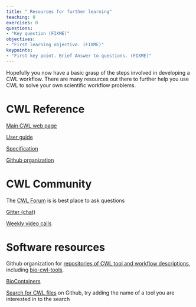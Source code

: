 ```yaml
---
title: " Resources for further learning"
teaching: 0
exercises: 0
questions:
- "Key question (FIXME)"
objectives:
- "First learning objective. (FIXME)"
keypoints:
- "First key point. Brief Answer to questions. (FIXME)"
---
```


Hopefully you now have a basic grasp of the steps involved in
developing a CWL workflow. There are many resources out there to
further help you use CWL to solve your own scientific workflow
problems.

# CWL Reference

[Main CWL web page](https://commonwl.org)

[User guide](https://www.commonwl.org/user_guide/)

[Specification](https://www.commonwl.org/v1.2/)

[Github organization](https://github.com/common-workflow-language/)

# CWL Community

The [CWL Forum](https://cwl.discourse.group/) is is best place to ask questions

[Gitter (chat)](https://gitter.im/common-workflow-language/common-workflow-language)

[Weekly video calls](https://cwl.discourse.group/t/eu-us-timezone-cwl-video-chat/260)

# Software resources

Github organization for [repositories of CWL tool and workflow descriptions](https://github.com/common-workflow-library/),
including [bio-cwl-tools](https://github.com/common-workflow-library/bio-cwl-tools).

[BioContainers](https://biocontainers.pro/)

[Search for CWL files](https://github.com/search?q=extension%3Acwl+cwlVersion) on
Github, try adding the name of a tool you are interested in to the
search
